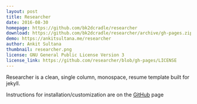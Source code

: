 ```yaml
---
layout: post
title: Researcher
date: 2016-08-30
homepage: https://github.com/bk2dcradle/researcher
download: https://github.com/bk2dcradle/researcher/archive/gh-pages.zip
demo: https://ankitsultana.me/researcher
author: Ankit Sultana
thumbnail: researcher.png
license: GNU General Public License Version 3
license_link: https://github.com/researcher/blob/gh-pages/LICENSE
---
```


Researcher is a clean, single column, monospace, resume template built for jekyll.

Instructions for installation/customization are on the [GitHub](https://github.com/bk2dcradle/researcher) page
